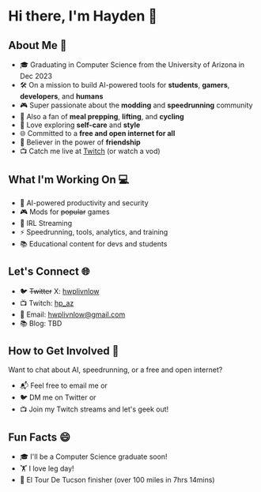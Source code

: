 # Hi there, I'm Hayden 🌟

## About Me 🚀

- 🎓 Graduating in Computer Science from the University of Arizona in Dec 2023  
- 🛠️ On a mission to build AI-powered tools for **students**, **gamers**, **developers**, and **humans**  
- 🎮 Super passionate about the **modding** and **speedrunning** community  
- 🍱 Also a fan of **meal prepping**, **lifting**, and **cycling**  
- 👔 Love exploring **self-care** and **style**  
- 🌐 Committed to a **free and open internet for all**  
- 👫 Believer in the power of **friendship**  
- 📺 Catch me live at [Twitch](https://twitch.tv/hp_az) (or watch a vod)  

## What I'm Working On 💻

- 🔐 AI-powered productivity and security  
- 🎮 Mods for ~~popular~~ games  
- 🚶 IRL Streaming  
- ⚡ Speedrunning, tools, analytics, and training  
- 📚 Educational content for devs and students  

## Let's Connect 🌐

- 🐦 ~~Twitter~~ X: [hwplivnlow](https://twitter.com/hwplivnlow)  
- 📺 Twitch: [hp_az](https://twitch.tv/hp_az)  
- 📧 Email: hwplivnlow@gmail.com  
- 📚 Blog: TBD  

## How to Get Involved 🤝

Want to chat about AI, speedrunning, or a free and open internet?  

- 📬 Feel free to email me or  
- 🐦 DM me on Twitter or  
- 📺 Join my Twitch streams and let's geek out!  

## Fun Facts 😄

- 🎓 I'll be a Computer Science graduate soon!  
- 🏋️ I love leg day!  
- 🚴 El Tour De Tucson finisher (over 100 miles in 7hrs 14mins)
